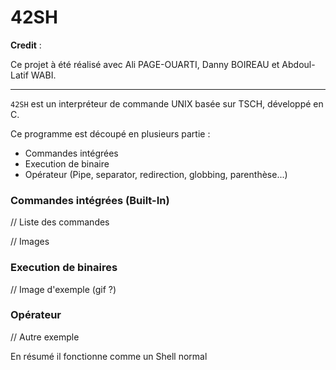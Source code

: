 # 42SH

**Credit** :

Ce projet à été réalisé avec Ali PAGE-OUARTI, Danny BOIREAU et Abdoul-Latif WABI.

-----

`42SH` est un interpréteur de commande UNIX basée sur TSCH, développé en C.

Ce programme est découpé en plusieurs partie :
- Commandes intégrées
- Execution de binaire
- Opérateur (Pipe, separator, redirection, globbing, parenthèse...)


### Commandes intégrées (Built-In)
// Liste des commandes

// Images


### Execution de binaires

// Image d'exemple (gif ?)

### Opérateur

// Autre exemple

En résumé il fonctionne comme un Shell normal
